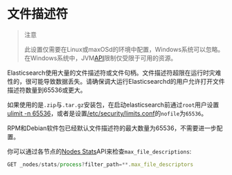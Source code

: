 # 文件描述符

> 注意
>
> 此设置仅需要在Linux或maxOSd的环境中配置，Windows系统可以忽略。在Windows系统中，JVM[API](https://msdn.microsoft.com/en-us/library/windows/desktop/aa363858\(v=vs.85\).aspx)限制仅受限于可用的资源。

Elasticsearch使用大量的文件描述符或文件句柄。文件描述符超限在运行时灾难性的，很可能导致数据丢失。请确保调大运行Elasticsearchd的用户允许打开文件描述符数量到65536或更大。

如果使用的是`.zip`与`.tar.gz`安装包，在启动elasticsearch前通过`root`用户设置[ulimit -n 65536](./Configuring_system_settings.md#ulimit)，或者是设置[/etc/security/limits.conf](./Configuring_system_settings.md#limits.conf)的`nofile`为`65536`。

RPM和Debian软件包已经默认文件描述符的最大数量为65536，不需要进一步配置。

你可以通过各节点的[Nodes Stats](../../Cluster_APIs/Cluster_Stats.md)API来检查`max_file_descriptions`:

```js
GET _nodes/stats/process?filter_path=**.max_file_descriptors
```